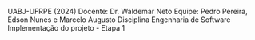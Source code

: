 UABJ-UFRPE (2024)
Docente: Dr. Waldemar Neto
Equipe: Pedro Pereira, Edson Nunes e Marcelo Augusto
Disciplina Engenharia de Software
Implementação do projeto - Etapa 1

